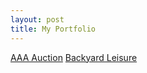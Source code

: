 ```yaml
---
layout: post
title: My Portfolio
---
```


[AAA Auction](http://www.auctionmn.com)
[Backyard Leisure](http://spapoolbilliards.com)